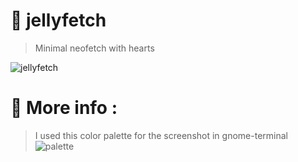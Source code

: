 # 🪼 jellyfetch
> Minimal neofetch with hearts

![jellyfetch](https://github.com/hawkkarians/jellyfetch/assets/134002897/a1c34a9f-cca8-486a-b994-8202ab813d5c)

# 💛 More info :
> I used this color palette for the screenshot in gnome-terminal <br/>
![palette](https://github.com/hawkkarians/jellyfetch/assets/134002897/0ae20922-a651-4a7e-87b7-4663bd6aa2ea)

